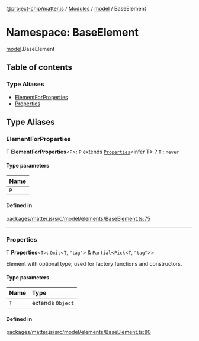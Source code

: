 [@project-chip/matter.js](../README.md) / [Modules](../modules.md) / [model](model.md) / BaseElement

# Namespace: BaseElement

[model](model.md).BaseElement

## Table of contents

### Type Aliases

- [ElementForProperties](model.BaseElement.md#elementforproperties)
- [Properties](model.BaseElement.md#properties)

## Type Aliases

### ElementForProperties

Ƭ **ElementForProperties**\<`P`\>: `P` extends [`Properties`](model.BaseElement.md#properties)\<infer T\> ? `T` : `never`

#### Type parameters

| Name |
| :------ |
| `P` |

#### Defined in

[packages/matter.js/src/model/elements/BaseElement.ts:75](https://github.com/project-chip/matter.js/blob/dfd1dc35/packages/matter.js/src/model/elements/BaseElement.ts#L75)

___

### Properties

Ƭ **Properties**\<`T`\>: `Omit`\<`T`, ``"tag"``\> & `Partial`\<`Pick`\<`T`, ``"tag"``\>\>

Element with optional type; used for factory functions and constructors.

#### Type parameters

| Name | Type |
| :------ | :------ |
| `T` | extends `Object` |

#### Defined in

[packages/matter.js/src/model/elements/BaseElement.ts:80](https://github.com/project-chip/matter.js/blob/dfd1dc35/packages/matter.js/src/model/elements/BaseElement.ts#L80)
